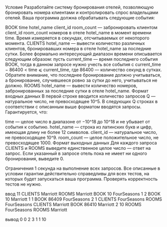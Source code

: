 Условие
Разработайте систему бронирования отелей, позволяющую бронировать номера клиентами и контролировать спрос владельцами отелей. Ваша программа должна обрабатывать следующие события:

BOOK time hotel_name client_id room_count — забронировать клиентом client_id room_count номеров в отеле hotel_name в момент времени time. Время измеряется в секундах, отсчитываемых от некоторого момента.
CLIENTS hotel_name — вывести количество различных клиентов, бронировавших номера в отеле hotel_name за последние сутки. Более формально интересующий диапазон времени описывается следующим образом: пусть current_time — время последнего события BOOK, тогда в данном запросе нужно учесть все события с current_time − 86400 < time ⩽ current_time, где 86400 — количество секунд в сутках. Обратите внимание, что последнее бронирование должно учитываться, а бронирование, случившееся ровно за сутки до него, учитываться не должно.
ROOMS hotel_name — вывести количество номеров, забронированных за последние сутки в отеле hotel_name.
Формат входных данных
В первой строке вводится количество запросов Q — натуральное число, не превосходящее 10^5. В следующих Q строках в соответствии с описанным выше форматом вводятся запросы. Гарантируется, что:

time — целое число в диапазоне от −10^18 до 10^18 и не убывает от события к событию.
hotel_name — строка из латинских букв и цифр, имеющая длину не более 12 символов.
client_id — натуральное число, не превосходящее 10^9.
room_count — целое положительное число, не превосходящее 1000.
Формат выходных данных
Для каждого запроса CLIENTS и ROOMS выведите единственное целое число — ответ на запрос. Если указанный в запросе отель пока не имеет ни одного бронирования, выведите 0.

Ограничения
1 секунда на выполнение всех запросов. Все описанные в условии гарантии действительно справедливы для всех тестов, на которых будет запускаться ваша программа. Проверять корректность тестов не нужно.
 
ввод
11
CLIENTS Marriott
ROOMS Marriott
BOOK 10 FourSeasons 1 2
BOOK 10 Marriott 1 1
BOOK 86409 FourSeasons 2 1
CLIENTS FourSeasons
ROOMS FourSeasons
CLIENTS Marriott
BOOK 86410 Marriott 2 10
ROOMS FourSeasons
ROOMS Marriott

вывод
0
0
2
3
1
1
10
